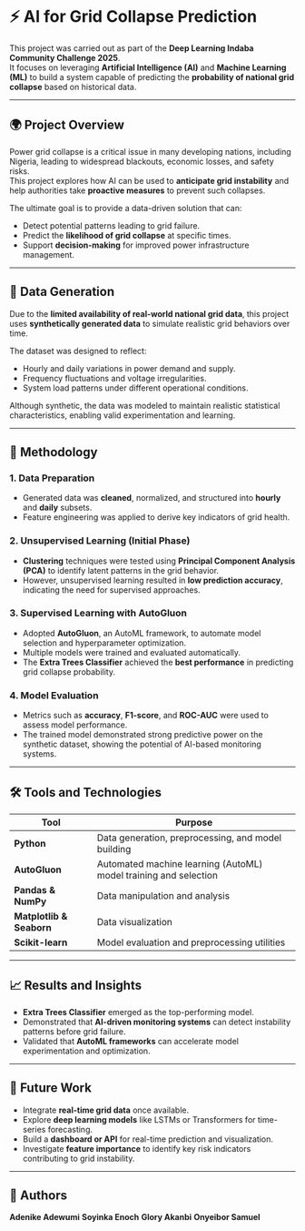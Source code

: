 # ⚡ AI for Grid Collapse Prediction

This project was carried out as part of the **Deep Learning Indaba Community Challenge 2025**.  
It focuses on leveraging **Artificial Intelligence (AI)** and **Machine Learning (ML)** to build a system capable of predicting the **probability of national grid collapse** based on historical data.

---

## 🌍 Project Overview

Power grid collapse is a critical issue in many developing nations, including Nigeria, leading to widespread blackouts, economic losses, and safety risks.  
This project explores how AI can be used to **anticipate grid instability** and help authorities take **proactive measures** to prevent such collapses.

The ultimate goal is to provide a data-driven solution that can:
- Detect potential patterns leading to grid failure.  
- Predict the **likelihood of grid collapse** at specific times.  
- Support **decision-making** for improved power infrastructure management.

---

## 🧩 Data Generation

Due to the **limited availability of real-world national grid data**, this project uses **synthetically generated data** to simulate realistic grid behaviors over time.

The dataset was designed to reflect:
- Hourly and daily variations in power demand and supply.  
- Frequency fluctuations and voltage irregularities.  
- System load patterns under different operational conditions.

Although synthetic, the data was modeled to maintain realistic statistical characteristics, enabling valid experimentation and learning.

---

## 🔬 Methodology

### 1. **Data Preparation**
- Generated data was **cleaned**, normalized, and structured into **hourly** and **daily** subsets.  
- Feature engineering was applied to derive key indicators of grid health.

### 2. **Unsupervised Learning (Initial Phase)**
- **Clustering** techniques were tested using **Principal Component Analysis (PCA)** to identify latent patterns in the grid behavior.
- However, unsupervised learning resulted in **low prediction accuracy**, indicating the need for supervised approaches.

### 3. **Supervised Learning with AutoGluon**
- Adopted **AutoGluon**, an AutoML framework, to automate model selection and hyperparameter optimization.
- Multiple models were trained and evaluated automatically.
- The **Extra Trees Classifier** achieved the **best performance** in predicting grid collapse probability.

### 4. **Model Evaluation**
- Metrics such as **accuracy**, **F1-score**, and **ROC-AUC** were used to assess model performance.
- The trained model demonstrated strong predictive power on the synthetic dataset, showing the potential of AI-based monitoring systems.

---

## 🛠️ Tools and Technologies

| Tool | Purpose |
|------|----------|
| **Python** | Data generation, preprocessing, and model building |
| **AutoGluon** | Automated machine learning (AutoML) model training and selection |
| **Pandas & NumPy** | Data manipulation and analysis |
| **Matplotlib & Seaborn** | Data visualization |
| **Scikit-learn** | Model evaluation and preprocessing utilities |

---

## 📈 Results and Insights

- **Extra Trees Classifier** emerged as the top-performing model.  
- Demonstrated that **AI-driven monitoring systems** can detect instability patterns before grid failure.  
- Validated that **AutoML frameworks** can accelerate model experimentation and optimization.

---

## 🚀 Future Work

- Integrate **real-time grid data** once available.  
- Explore **deep learning models** like LSTMs or Transformers for time-series forecasting.  
- Build a **dashboard or API** for real-time prediction and visualization.  
- Investigate **feature importance** to identify key risk indicators contributing to grid instability.

---

## 🧾 Authors

**Adenike Adewumi**
**Soyinka Enoch**
**Glory Akanbi**
**Onyeibor Samuel**




